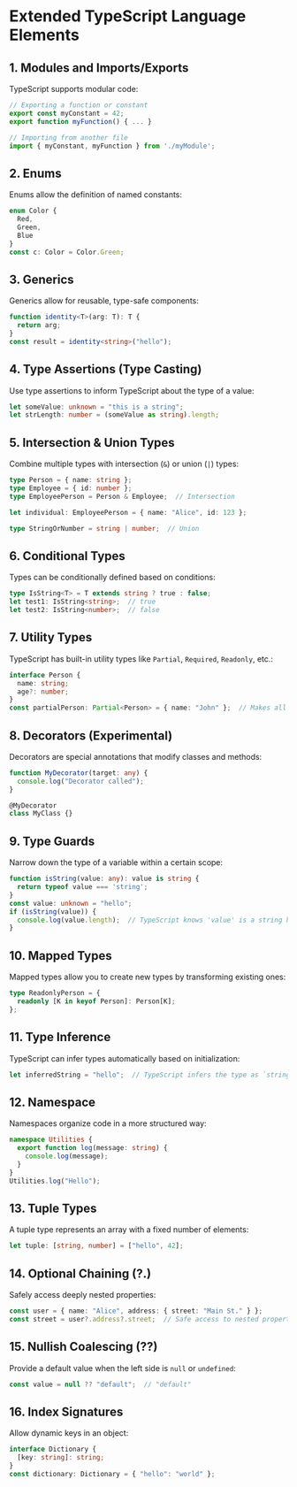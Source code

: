 
# Extended TypeScript Language Elements

## 1. Modules and Imports/Exports
TypeScript supports modular code:
```ts
// Exporting a function or constant
export const myConstant = 42;
export function myFunction() { ... }

// Importing from another file
import { myConstant, myFunction } from './myModule';
```

## 2. Enums
Enums allow the definition of named constants:
```ts
enum Color {
  Red,
  Green,
  Blue
}
const c: Color = Color.Green;
```

## 3. Generics
Generics allow for reusable, type-safe components:
```ts
function identity<T>(arg: T): T {
  return arg;
}
const result = identity<string>("hello");
```

## 4. Type Assertions (Type Casting)
Use type assertions to inform TypeScript about the type of a value:
```ts
let someValue: unknown = "this is a string";
let strLength: number = (someValue as string).length;
```

## 5. Intersection & Union Types
Combine multiple types with intersection (`&`) or union (`|`) types:
```ts
type Person = { name: string };
type Employee = { id: number };
type EmployeePerson = Person & Employee;  // Intersection

let individual: EmployeePerson = { name: "Alice", id: 123 };

type StringOrNumber = string | number;  // Union
```

## 6. Conditional Types
Types can be conditionally defined based on conditions:
```ts
type IsString<T> = T extends string ? true : false;
let test1: IsString<string>;  // true
let test2: IsString<number>;  // false
```

## 7. Utility Types
TypeScript has built-in utility types like `Partial`, `Required`, `Readonly`, etc.:
```ts
interface Person {
  name: string;
  age?: number;
}
const partialPerson: Partial<Person> = { name: "John" };  // Makes all properties optional
```

## 8. Decorators (Experimental)
Decorators are special annotations that modify classes and methods:
```ts
function MyDecorator(target: any) {
  console.log("Decorator called");
}

@MyDecorator
class MyClass {}
```

## 9. Type Guards
Narrow down the type of a variable within a certain scope:
```ts
function isString(value: any): value is string {
  return typeof value === 'string';
}
const value: unknown = "hello";
if (isString(value)) {
  console.log(value.length);  // TypeScript knows 'value' is a string here
}
```

## 10. Mapped Types
Mapped types allow you to create new types by transforming existing ones:
```ts
type ReadonlyPerson = {
  readonly [K in keyof Person]: Person[K];
};
```

## 11. Type Inference
TypeScript can infer types automatically based on initialization:
```ts
let inferredString = "hello";  // TypeScript infers the type as `string`
```

## 12. Namespace
Namespaces organize code in a more structured way:
```ts
namespace Utilities {
  export function log(message: string) {
    console.log(message);
  }
}
Utilities.log("Hello");
```

## 13. Tuple Types
A tuple type represents an array with a fixed number of elements:
```ts
let tuple: [string, number] = ["hello", 42];
```

## 14. Optional Chaining (?.)
Safely access deeply nested properties:
```ts
const user = { name: "Alice", address: { street: "Main St." } };
const street = user?.address?.street;  // Safe access to nested properties
```

## 15. Nullish Coalescing (??)
Provide a default value when the left side is `null` or `undefined`:
```ts
const value = null ?? "default";  // "default"
```

## 16. Index Signatures
Allow dynamic keys in an object:
```ts
interface Dictionary {
  [key: string]: string;
}
const dictionary: Dictionary = { "hello": "world" };
```

